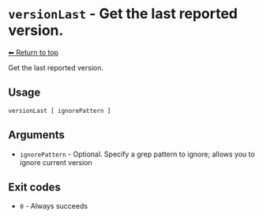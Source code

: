 
# `versionLast` - Get the last reported version.

[⬅ Return to top](index.md)

Get the last reported version.

## Usage

    versionLast [ ignorePattern ]

## Arguments

- `ignorePattern` - Optional. Specify a grep pattern to ignore; allows you to ignore current version

## Exit codes

- `0` - Always succeeds
